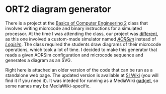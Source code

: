 # ORT2 diagram generator
There is a project at the [Basics of Computer Engineering 2](https://rti.etf.bg.ac.rs/rti/ir2ort2/) class that involves writing microcode and binary instructions for a simulated processor. At the time I was attending the class, our project was [different](https://github.com/KockaAdmiralac/ORT2), as this one involved a custom-made simulator named [*AORSim*](http://web.archive.org/web/20230710235701im_/https://rti.etf.bg.ac.rs/rti/ir2ort2/projekat/AORSim_V3.2.0.zip) instead of [*Logisim*](https://github.com/logisim-evolution/logisim-evolution). The class required the students draw diagrams of their microcode operations, which took a lot of time. I decided to make this generator that reads a given AORSim configuration and microcode sequence and generates a diagram as an SVG.

Right here is attached an older version of the code that can be run as a standalone web page. The updated version is available at [SI Wiki](https://github.com/siwiki) (you will find it if you need it). It was inteded for running as a MediaWiki [gadget](https://www.mediawiki.org/wiki/Extension:Gadgets), so some names may be MediaWiki-specific.
